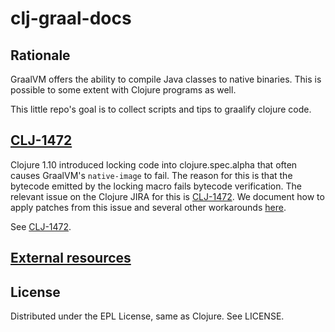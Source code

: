 # clj-graal-docs

## Rationale

GraalVM offers the ability to compile Java classes to native binaries.
This is possible to some extent with Clojure programs as well.

This little repo's goal is to collect scripts and tips to graalify clojure code.

## [CLJ-1472](CLJ-1472/README.md)

Clojure 1.10 introduced locking code into clojure.spec.alpha that often causes
GraalVM's `native-image` to fail. The reason for this is that the bytecode emitted by the locking macro fails bytecode verification. The relevant issue on the Clojure JIRA for this is [CLJ-1472](https://clojure.atlassian.net/browse/CLJ-1472). We document how to apply patches from this issue and several other workarounds [here](doc/README.md).

See [CLJ-1472](README.md).

## [External resources](doc/external-resources.md)

## License

Distributed under the EPL License, same as Clojure. See LICENSE.
